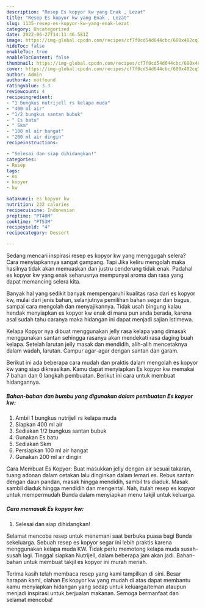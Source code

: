 ```yaml
---
description: "Resep Es kopyor kw yang Enak , Lezat"
title: "Resep Es kopyor kw yang Enak , Lezat"
slug: 1135-resep-es-kopyor-kw-yang-enak-lezat
category: Uncategorized
date: 2022-06-27T14:11:46.581Z
image: https://img-global.cpcdn.com/recipes/cf7f0cd54d644cbc/680x482cq70/es-kopyor-kw-foto-resep-utama.jpg
hideToc: false
enableToc: true
enableTocContent: false
thumbnail: https://img-global.cpcdn.com/recipes/cf7f0cd54d644cbc/680x482cq70/es-kopyor-kw-foto-resep-utama.jpg
cover: https://img-global.cpcdn.com/recipes/cf7f0cd54d644cbc/680x482cq70/es-kopyor-kw-foto-resep-utama.jpg
author: Admin
authorAv: notfound
ratingvalue: 3.3
reviewcount: 4
recipeingredient:
- "1 bungkus nutrijell rs kelapa muda"
- "400 ml air"
- "1/2 bungkus santan bubuk"
- " Es batu"
- " Skm"
- "100 ml air hangat"
- "200 ml air dingin"
recipeinstructions:

- "Selesai dan siap dihidangkan!"
categories:
- Resep
tags:
- es
- kopyor
- kw

katakunci: es kopyor kw 
nutrition: 232 calories
recipecuisine: Indonesian
preptime: "PT40M"
cooktime: "PT53M"
recipeyield: "4"
recipecategory: Dessert

---
```



Sedang mencari inspirasi resep es kopyor kw yang menggugah selera? Cara menyiapkannya sangat gampang. Tapi Jika keliru mengolah maka hasilnya tidak akan memuaskan dan justru cenderung tidak enak. Padahal es kopyor kw yang enak seharusnya mempunyai aroma dan rasa yang dapat memancing selera kita.


Banyak hal yang sedikit banyak mempengaruhi kualitas rasa dari es kopyor kw, mulai dari jenis bahan, selanjutnya pemilihan bahan segar dan bagus, sampai cara mengolah dan menyajikannya. Tidak usah bingung kalau hendak menyiapkan es kopyor kw enak di mana pun anda berada, karena asal sudah tahu caranya maka hidangan ini dapat menjadi sajian istimewa.

Kelapa Kopyor nya dibuat menggunakan jelly rasa kelapa yang dimasak menggunakan santan sehingga rasanya akan mendekati rasa daging buah kelapa. Setelah larutan jelly masak dan mendidih, alih-alih mencetaknya dalam wadah, larutan. Campur agar-agar dengan santan dan garam.


Berikut ini ada beberapa cara mudah dan praktis dalam mengolah es kopyor kw yang siap dikreasikan. Kamu dapat menyiapkan Es kopyor kw memakai 7 bahan dan 0 langkah pembuatan. Berikut ini cara untuk membuat hidangannya.

<!--inarticleads1-->

##### Bahan-bahan dan bumbu yang digunakan dalam pembuatan Es kopyor kw:

1. Ambil 1 bungkus nutrijell rs kelapa muda
1. Siapkan 400 ml air
1. Sediakan 1/2 bungkus santan bubuk
1. Gunakan  Es batu
1. Sediakan  Skm
1. Persiapkan 100 ml air hangat
1. Gunakan 200 ml air dingin


Cara Membuat Es Kopyor: Buat masukkan jelly dengan air sesuai takaran, tuang adonan dalam cetakan lalu dinginkan dalam lemari es. Rebus santan dengan daun pandan, masak hingga mendidih, sambil trs diaduk. Masak sambil diaduk hingga mendidih dan mengental. Nah, itulah resep es kopyor untuk mempermudah Bunda dalam menyiapkan menu takjil untuk keluarga. 

<!--inarticleads2-->

##### Cara memasak Es kopyor kw:


1. Selesai dan siap dihidangkan!

Selamat mencoba resep untuk menemani saat berbuka puasa bagi Bunda sekeluarga. Sebuah resep es kopyor segar ini lebih praktis karena menggunakan kelapa muda KW. Tidak perlu memotong kelapa muda susah-susah lagi. Tinggal siapkan Nutrijell, dalam beberapa jam akan jadi. Bahan-bahan untuk membuat takjil es kopyor ini murah meriah. 

Terima kasih telah membaca resep yang kami tampilkan di sini. Besar harapan kami, olahan Es kopyor kw yang mudah di atas dapat membantu kamu menyiapkan hidangan yang sedap untuk keluarga/teman ataupun menjadi inspirasi untuk berjualan makanan. Semoga bermanfaat dan selamat mencoba!
